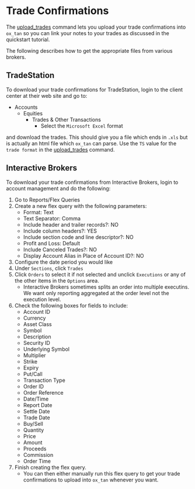 
# Trade Confirmations

The [upload_trades](http://localhost:6619/ox_tan/upload_trades)
command lets you upload your trade confirmations into `ox_tan` so you
can link your notes to your trades as discussed in the quickstart
tutorial.

The following describes how to get the appropriate files from various
brokers.

## TradeStation

To download your trade confirmations for TradeStation, login to the
client center at their web site and go to:

  - Accounts
    - Equities
	  - Trades & Other Transactions
        - Select the `Microsoft Excel` format

and download the trades. This should give you a file which ends in
`.xls` but is actually an html file which `ox_tan` can parse. Use the
`TS` value for the `trade format` in the
[upload_trades](http://localhost:6619/ox_tan/upload_trades) command.

## Interactive Brokers

To download your trade confirmations from Interactive Brokers, login
to account management and do the following:

  1. Go to Reports/Flex Queries
  2. Create a new flex query with the following parameters:
	 - Format: Text
	 - Text Separator: Comma
	 - Include header and trailer records?: NO
	 - Include column headers?: YES
	 - Include section code and line descriptor?: NO
	 - Profit and Loss: Default
	 - Include Canceled Trades?: NO
	 - Display Account Alias in Place of Account ID?: NO
  3. Configure the date period you would like
  4. Under `Sections`, click `Trades`
  5. Click `Orders` to select it if not selected and unclick
     `Executions` or any of the other items in the `Options` area.
	 - Interactive Brokers sometimes splits an order into multiple
       executins. We want only reporting aggregated at the order level
       not the execution level.
  6. Check the following boxes for fields to include:
     - Account ID
     - Currency	
     - Asset Class	
     - Symbol	
     - Description	
     - Security ID	
     - Underlying Symbol	
     - Multiplier	
     - Strike	
     - Expiry	
     - Put/Call	
     - Transaction Type	
     - Order ID	
     - Order Reference	
     - Date/Time	
     - Report Date	
     - Settle Date	
     - Trade Date	
     - Buy/Sell	
     - Quantity	
     - Price	
     - Amount	
     - Proceeds	
     - Commission	
     - Order Time	
  7. Finish creating the flex query.
     - You can then either manually run this flex query to get your
       trade confirmations to upload into `ox_tan` whenever you want.
